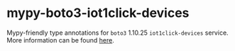 # mypy-boto3-iot1click-devices

Mypy-friendly type annotations for `boto3` 1.10.25 `iot1click-devices` service.
More information can be found [here](https://github.com/vemel/mypy_boto3).